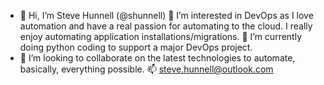 - 👋 Hi, I’m Steve Hunnell (@shunnell) 👀 I’m interested in DevOps as I love automation and have a real passion for automating to the cloud. I really enjoy automating application installations/migrations. 🌱 I’m currently doing python coding to support a major DevOps project.
- 💞️ I’m looking to collaborate on the latest technologies to automate, basically, everything possible.
📫 steve.hunnell@outlook.com

<!---
shunnell/shunnell is a ✨ special ✨ repository because its `README.md` (this file) appears on your GitHub profile.
You can click the Preview link to take a look at your changes.
--->
